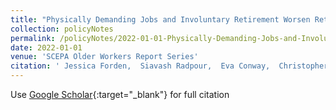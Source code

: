 ```yaml
---
title: "Physically Demanding Jobs and Involuntary Retirement Worsen Retirement Insecurity"
collection: policyNotes
permalink: /policyNotes/2022-01-01-Physically-Demanding-Jobs-and-Involuntary-Retirement-Worsen-Retirement-Insecurity
date: 2022-01-01
venue: 'SCEPA Older Workers Report Series'
citation: ' Jessica Forden,  Siavash Radpour,  Eva Conway,  Christopher Cook,  Teresa Ghilarducci, &quot;Physically Demanding Jobs and Involuntary Retirement Worsen Retirement Insecurity.&quot; SCEPA Older Workers Report Series, 2022.'
---
```

Use [Google Scholar](https://scholar.google.com/scholar?q=Physically+Demanding+Jobs+and+Involuntary+Retirement+Worsen+Retirement+Insecurity){:target="_blank"} for full citation